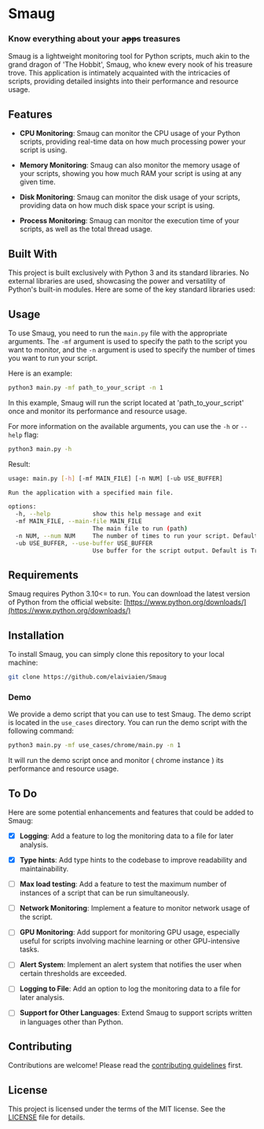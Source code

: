 # Smaug
### Know everything about your a̶p̶p̶s treasures 

Smaug is a lightweight monitoring tool for Python scripts, much akin to the grand dragon of 'The Hobbit', Smaug, who knew every nook of his treasure trove. This application is intimately acquainted with the intricacies of scripts, providing detailed insights into their performance and resource usage.

## Features

- **CPU Monitoring**: Smaug can monitor the CPU usage of your Python scripts, providing real-time data on how much processing power your script is using.

- **Memory Monitoring**: Smaug can also monitor the memory usage of your scripts, showing you how much RAM your script is using at any given time.

- **Disk Monitoring**: Smaug can monitor the disk usage of your scripts, providing data on how much disk space your script is using.

- **Process Monitoring**: Smaug can monitor the execution time of your scripts, as well as the total thread usage.

## Built With

This project is built exclusively with Python 3 and its standard libraries. No external libraries are used, showcasing the power and versatility of Python's built-in modules. Here are some of the key standard libraries used:
## Usage

To use Smaug, you need to run the `main.py` file with the appropriate arguments. The `-mf` argument is used to specify the path to the script you want to monitor, and the `-n` argument is used to specify the number of times you want to run your script.

Here is an example:

```bash
python3 main.py -mf path_to_your_script -n 1
```

In this example, Smaug will run the script located at 'path_to_your_script' once and monitor its performance and resource usage.

For more information on the available arguments, you can use the `-h` or `--help` flag:

```bash
python3 main.py -h
```
Result:
```bash
usage: main.py [-h] [-mf MAIN_FILE] [-n NUM] [-ub USE_BUFFER]

Run the application with a specified main file.

options:
  -h, --help            show this help message and exit
  -mf MAIN_FILE, --main-file MAIN_FILE
                        The main file to run (path)
  -n NUM, --num NUM     The number of times to run your script. Default is 1
  -ub USE_BUFFER, --use-buffer USE_BUFFER
                        Use buffer for the script output. Default is True
```
## Requirements

Smaug requires Python 3.10<= to run. You can download the latest version of Python from the official website: [https://www.python.org/downloads/](https://www.python.org/downloads/)

## Installation

To install Smaug, you can simply clone this repository to your local machine:

```bash
git clone https://github.com/elaiviaien/Smaug
```
### Demo
We provide a demo script that you can use to test Smaug. The demo script is located in the `use_cases` directory. You can run the demo script with the following command:
```bash
python3 main.py -mf use_cases/chrome/main.py -n 1
```
It will run the demo script once and monitor ( chrome instance ) its performance and resource usage.
## To Do

Here are some potential enhancements and features that could be added to Smaug:

- [x] **Logging**: Add a feature to log the monitoring data to a file for later analysis.

- [x] **Type hints**: Add type hints to the codebase to improve readability and maintainability.

- [ ] **Max load testing**: Add a feature to test the maximum number of instances of a script that can be run simultaneously.

- [ ] **Network Monitoring**: Implement a feature to monitor network usage of the script.

- [ ] **GPU Monitoring**: Add support for monitoring GPU usage, especially useful for scripts involving machine learning or other GPU-intensive tasks.

- [ ] **Alert System**: Implement an alert system that notifies the user when certain thresholds are exceeded.

- [ ] **Logging to File**: Add an option to log the monitoring data to a file for later analysis.

- [ ] **Support for Other Languages**: Extend Smaug to support scripts written in languages other than Python.


## Contributing

Contributions are welcome! Please read the [contributing guidelines](CONTRIBUTING.md) first.

## License

This project is licensed under the terms of the MIT license. See the [LICENSE](LICENSE) file for details.
